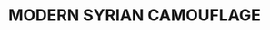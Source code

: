 ---
layout: product
title: "MODERN SYRIAN CAMOUFLAGE"
price: "900" 
desc: "Set boja"
img_path: "/assets/img/A.MIG-7103.webp"
brand: "AMMO"
available: false
special_offer: false
new: false
soon: false
cat: "020000"
subcat: "020100"
subsubcat: "020102"
sifra: "A.MIG-7103"
popular: false
spec: false
---